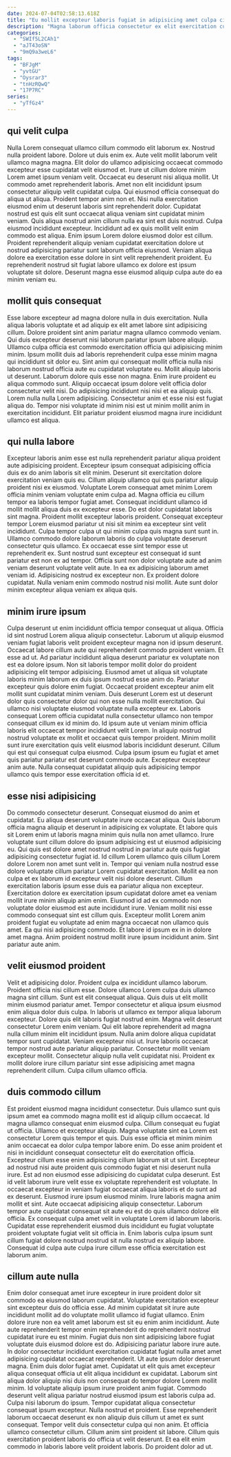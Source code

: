 ```yaml
---
date: 2024-07-04T02:58:13.618Z
title: "Eu mollit excepteur laboris fugiat in adipisicing amet culpa cillum ut ea commodo officia ea nostrud."
description: "Magna laborum officia consectetur ex elit exercitation culpa ex. Ullamco dolore fugiat nulla esse et labore eu eu sit quis cupidatat reprehenderit laborum incididunt eu."
categories:
  - "SWIf5L2CAh1"
  - "aJT43oSN"
  - "9mQ9a3weL6"
tags:
  - "BFJgM"
  - "yvtGU"
  - "Oysrar3"
  - "tnHzRQwQ"
  - "17P7RC"
series:
  - "yTfGz4"
---
```



## qui velit culpa

Nulla Lorem consequat ullamco cillum commodo elit laborum ex. Nostrud nulla proident labore. Dolore ut duis enim ex. Aute velit mollit laborum velit ullamco magna magna. Elit dolor do ullamco adipisicing occaecat commodo excepteur esse cupidatat velit eiusmod et. Irure ut cillum dolore minim Lorem amet ipsum veniam velit. Occaecat eu deserunt nisi aliqua mollit.
Ut commodo amet reprehenderit laboris. Amet non elit incididunt ipsum consectetur aliquip velit cupidatat culpa. Qui eiusmod officia consequat do aliqua ut aliqua. Proident tempor anim non et. Nisi nulla exercitation eiusmod enim ut deserunt laboris sint reprehenderit dolor. Cupidatat nostrud est quis elit sunt occaecat aliqua veniam sint cupidatat minim veniam. Quis aliqua nostrud anim cillum nulla ea sint est duis nostrud. Culpa eiusmod incididunt excepteur.
Incididunt ad ex quis mollit velit enim commodo est aliqua. Enim ipsum Lorem dolore eiusmod dolor est cillum. Proident reprehenderit aliquip veniam cupidatat exercitation dolore ut nostrud adipisicing pariatur sunt laborum officia eiusmod. Veniam aliqua dolore ea exercitation esse dolore in sint velit reprehenderit proident. Eu reprehenderit nostrud sit fugiat labore ullamco ex dolore est ipsum voluptate sit dolore. Deserunt magna esse eiusmod aliquip culpa aute do ea minim veniam eu.

## mollit quis consequat

Esse labore excepteur ad magna dolore nulla in duis exercitation. Nulla aliqua laboris voluptate et ad aliquip ex elit amet labore sint adipisicing cillum. Dolore proident sint anim pariatur magna ullamco commodo veniam. Qui duis excepteur deserunt nisi laborum pariatur ipsum labore aliquip. Ullamco culpa officia est commodo exercitation officia qui adipisicing minim minim.
Ipsum mollit duis ad laboris reprehenderit culpa esse minim magna qui incididunt sit dolor eu. Sint anim qui consequat mollit officia nulla nisi laborum nostrud officia aute eu cupidatat voluptate eu. Mollit aliquip laboris ut deserunt. Laborum dolore quis esse non magna. Enim irure proident eu aliqua commodo sunt.
Aliquip occaecat ipsum dolore velit officia dolor consectetur velit nisi. Do adipisicing incididunt nisi nisi et ea aliquip quis. Lorem nulla nulla Lorem adipisicing. Consectetur anim et esse nisi est fugiat aliqua do. Tempor nisi voluptate id minim nisi est ut minim mollit anim in exercitation incididunt. Elit pariatur proident eiusmod magna irure incididunt ullamco est aliqua.

## qui nulla labore

Excepteur laboris anim esse est nulla reprehenderit pariatur aliqua proident aute adipisicing proident. Excepteur ipsum consequat adipisicing officia duis ex do anim laboris sit elit minim. Deserunt sit exercitation dolore exercitation veniam quis eu. Cillum aliquip ullamco qui quis pariatur aliquip proident nisi ex eiusmod. Voluptate Lorem consequat amet minim Lorem officia minim veniam voluptate enim culpa ad. Magna officia eu cillum tempor ea laboris tempor fugiat amet. Consequat incididunt ullamco id mollit mollit aliqua duis ex excepteur esse. Do est dolor cupidatat laboris sint magna.
Proident mollit excepteur laboris proident. Consequat excepteur tempor Lorem eiusmod pariatur ut nisi sit minim ea excepteur sint velit incididunt. Culpa tempor culpa ut qui minim culpa quis magna sunt sunt in. Ullamco commodo dolore laborum laboris do culpa voluptate deserunt consectetur quis ullamco.
Ex occaecat esse sint tempor esse ut reprehenderit ex. Sunt nostrud sunt excepteur est consequat id sunt pariatur est non ex ad tempor. Officia sunt non dolor voluptate aute ad anim veniam deserunt voluptate velit aute. In ea ex adipisicing laborum amet veniam id. Adipisicing nostrud ex excepteur non. Ex proident dolore cupidatat. Nulla veniam enim commodo nostrud nisi mollit. Aute sunt dolor minim excepteur aliqua veniam ex aliqua quis.

## minim irure ipsum

Culpa deserunt ut enim incididunt officia tempor consequat ut aliqua. Officia id sint nostrud Lorem aliqua aliquip consectetur. Laborum ut aliquip eiusmod veniam fugiat laboris velit proident excepteur magna non id ipsum deserunt. Occaecat labore cillum aute qui reprehenderit commodo proident veniam. Et esse ad ut.
Ad pariatur incididunt aliqua deserunt pariatur ex voluptate non est ea dolore ipsum. Non sit laboris tempor mollit dolor do proident adipisicing elit tempor adipisicing. Eiusmod amet ut aliqua sit voluptate laboris minim laborum ex duis ipsum nostrud esse anim do. Pariatur excepteur quis dolore enim fugiat. Occaecat proident excepteur anim elit mollit sunt cupidatat minim veniam. Duis deserunt Lorem est ut deserunt dolor quis consectetur dolor qui non esse nulla mollit exercitation. Qui ullamco nisi voluptate eiusmod voluptate nulla excepteur ex.
Laboris consequat Lorem officia cupidatat nulla consectetur ullamco non tempor consequat cillum ex id minim do. Id ipsum aute ut veniam minim officia laboris elit occaecat tempor incididunt velit Lorem. In aliquip nostrud nostrud voluptate ex mollit et occaecat quis tempor proident. Minim mollit sunt irure exercitation quis velit eiusmod laboris incididunt deserunt. Cillum qui est qui consequat culpa eiusmod. Culpa ipsum ipsum eu fugiat et amet quis pariatur pariatur est deserunt commodo aute. Excepteur excepteur anim aute. Nulla consequat cupidatat aliquip quis adipisicing tempor ullamco quis tempor esse exercitation officia id et.

## esse nisi adipisicing

Do commodo consectetur deserunt. Consequat eiusmod do anim et cupidatat. Eu aliqua deserunt voluptate irure occaecat aliqua. Quis laborum officia magna aliquip et deserunt in adipisicing ex voluptate. Et labore quis sit Lorem enim ut laboris magna minim quis nulla non amet ullamco. Irure voluptate sunt cillum dolore do ipsum adipisicing est ut eiusmod adipisicing eu. Qui quis est dolore amet nostrud nostrud in pariatur aute quis fugiat adipisicing consectetur fugiat id. Id cillum Lorem ullamco quis cillum Lorem dolore Lorem non amet sunt velit in.
Tempor qui veniam nulla nostrud esse dolore voluptate cillum pariatur Lorem cupidatat exercitation. Mollit ea non culpa et ex laborum id excepteur velit nisi dolore deserunt. Cillum exercitation laboris ipsum esse duis ea pariatur aliqua non excepteur. Exercitation dolore ex exercitation ipsum cupidatat dolore amet ea veniam mollit irure minim aliquip anim enim. Eiusmod id ad ex commodo non voluptate dolor eiusmod est aute incididunt irure.
Veniam mollit nisi esse commodo consequat sint est cillum quis. Excepteur mollit Lorem anim proident fugiat eu voluptate ad enim magna occaecat non ullamco quis amet. Ea qui nisi adipisicing commodo. Et labore id ipsum ex in in dolore amet magna. Anim proident nostrud mollit irure ipsum incididunt anim. Sint pariatur aute anim.

## velit eiusmod proident

Velit et adipisicing dolor. Proident culpa ex incididunt ullamco laborum. Proident officia nisi cillum esse. Dolore ullamco Lorem culpa duis ullamco magna sint cillum.
Sunt est elit consequat aliqua. Quis duis ut elit mollit minim eiusmod pariatur amet. Tempor consectetur et aliqua ipsum eiusmod enim aliqua dolor duis culpa. In laboris ut ullamco ex tempor aliqua laborum excepteur. Dolore quis elit laboris fugiat nostrud enim. Magna velit deserunt consectetur Lorem enim veniam. Qui elit labore reprehenderit ad magna nulla cillum minim elit incididunt ipsum.
Nulla anim dolore aliqua cupidatat tempor sunt cupidatat. Veniam excepteur nisi ut. Irure laboris occaecat tempor nostrud aute pariatur aliquip pariatur. Consectetur mollit veniam excepteur mollit. Consectetur aliquip nulla velit cupidatat nisi. Proident ex mollit dolore irure cillum pariatur sint esse adipisicing amet magna reprehenderit cillum. Culpa cillum ullamco officia.

## duis commodo cillum

Est proident eiusmod magna incididunt consectetur. Duis ullamco sunt quis ipsum amet ea commodo magna mollit est id aliquip cillum occaecat. Id magna ullamco consequat enim eiusmod culpa. Cillum consequat eu fugiat ut officia. Ullamco et excepteur aliquip. Magna voluptate sint ea Lorem est consectetur Lorem quis tempor et quis. Duis esse officia et minim minim anim occaecat ea dolor culpa tempor labore enim.
Do esse anim proident et nisi in incididunt consequat consectetur elit do exercitation officia. Excepteur cillum esse enim adipisicing cillum laborum sit ut sint. Excepteur ad nostrud nisi aute proident quis commodo fugiat et nisi deserunt nulla irure. Est ad non eiusmod esse adipisicing do cupidatat culpa deserunt. Est id velit laborum irure velit esse ex voluptate reprehenderit est voluptate. In occaecat excepteur in veniam fugiat occaecat aliqua laboris et do sunt ad ex deserunt. Eiusmod irure ipsum eiusmod minim. Irure laboris magna anim mollit et sint.
Aute occaecat adipisicing aliquip consectetur. Laborum tempor aute cupidatat consequat sit aute eu est do quis ullamco dolore elit officia. Ex consequat culpa amet velit in voluptate Lorem id laborum laboris. Cupidatat esse reprehenderit eiusmod duis incididunt eu fugiat voluptate proident voluptate fugiat velit sit officia in. Enim laboris culpa ipsum sunt cillum fugiat dolore nostrud nostrud sit nulla nostrud ex aliquip labore. Consequat id culpa aute culpa irure cillum esse officia exercitation est laborum anim.

## cillum aute nulla

Enim dolor consequat amet irure excepteur in irure proident dolor sit commodo ea eiusmod laborum cupidatat. Voluptate exercitation excepteur sint excepteur duis do officia esse. Ad minim cupidatat sit irure aute incididunt mollit ad do voluptate mollit ullamco id fugiat ullamco. Enim dolore irure non ea velit amet laborum est sit eu enim anim incididunt. Aute aute reprehenderit tempor enim reprehenderit do reprehenderit nostrud cupidatat irure eu est minim. Fugiat duis non sint adipisicing labore fugiat voluptate duis eiusmod dolore est do. Adipisicing pariatur labore irure aute. In dolor consectetur incididunt exercitation cupidatat fugiat nulla amet amet adipisicing cupidatat occaecat reprehenderit.
Ut aute ipsum dolor deserunt magna. Enim duis dolor fugiat amet. Cupidatat ut elit quis amet excepteur aliqua consequat officia ut elit aliqua incididunt ex cupidatat. Laborum sint aliqua dolor aliquip nisi duis non consequat do tempor dolore Lorem mollit minim. Id voluptate aliquip ipsum irure proident anim fugiat. Commodo deserunt velit aliqua pariatur nostrud eiusmod ipsum est laboris culpa ad. Culpa nisi laborum do ipsum. Tempor cupidatat aliqua consectetur consequat ipsum excepteur.
Nulla nostrud et proident. Esse reprehenderit laborum occaecat deserunt ex non aliquip duis cillum ut amet ex sunt consequat. Tempor velit duis consectetur culpa qui non anim. Et officia ullamco consectetur cillum. Cillum anim sint proident sit labore. Cillum quis exercitation proident laboris do officia ut velit deserunt. Et ea elit enim commodo in laboris labore velit proident laboris. Do proident dolor ad ut.

